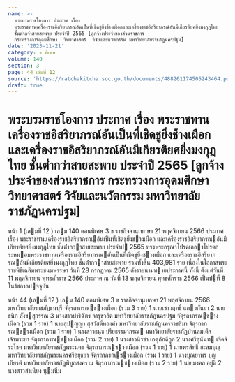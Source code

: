 ```yaml
---
name: >-
  พระบรมราชโองการ ประกาศ เรื่อง
  พระราชทานเครื่องราชอิสริยาภรณ์อันเป็นที่เชิดชูยิ่งช้างเผือกและเครื่องราชอิสริยาภรณ์อันมีเกียรติยศยิ่งมงกุฎไทย
  ชั้นต่ำกว่าสายสะพาย ประจำปี 2565 [ลูกจ้างประจำของส่วนราชการ
  กระทรวงการอุดมศึกษา  วิทยาศาสตร์  วิจัยและนวัตกรรม มหาวิทยาลัยราชภัฏนครปฐม]
date: '2023-11-21'
category: ข พิเศษ
volume: 140
section: 3
page: 44 เล่มที่ 12
source: 'https://ratchakitcha.soc.go.th/documents/488261174505243464.pdf'
draft: true
---
```


# พระบรมราชโองการ ประกาศ เรื่อง พระราชทานเครื่องราชอิสริยาภรณ์อันเป็นที่เชิดชูยิ่งช้างเผือกและเครื่องราชอิสริยาภรณ์อันมีเกียรติยศยิ่งมงกุฎไทย ชั้นต่ำกว่าสายสะพาย ประจำปี 2565 [ลูกจ้างประจำของส่วนราชการ กระทรวงการอุดมศึกษา  วิทยาศาสตร์  วิจัยและนวัตกรรม มหาวิทยาลัยราชภัฏนครปฐม]

หน้า 1 (เลมที่ 12 ) เลม 140 ตอนพิเศษ 3 ข ราชกิจจานุเบกษา 21 พฤศจิกายน 2566 ประกาศ เรื่อง พระราชทานเครื่องราชอิสริยาภรณอันเป็นที่เชิดชูยิ่งชางเผือก และเครื่องราชอิสริยาภรณอันมีเกียรติยศยิ่งมงกุฎไทย ชั้นต่ํากวาสายสะพาย ประจําป 2565 ทรงพระกรุณาโปรดเกลาโปรดกระหมอมพระราชทานเครื่องราชอิสริยาภรณอันเป็นที่เชิดชูยิ่งชางเผือก และเครื่องราชอิสริยาภรณอันมีเกียรติยศยิ่งมงกุฎไทย ชั้นต่ํากวาสายสะพาย รวมทั้งสิ้น 403,981 ราย เนื่องในโอกาสพระราชพิธีเฉลิมพระชนมพรรษา วันที่ 28 กรกฎาคม 2565 ดังรายนามทายประกาศนี้ ทั้งนี้ ตั้งแต่วันที่ 11 พฤศจิกายน พุทธศักราช 2566 ประกาศ ณ วันที่ 13 พฤศจิกายน พุทธศักราช 2566 เป็นปที่ 8 ในรัชกาลปจจุบัน

หน้า 44 (เลมที่ 12 ) เลม 140 ตอนพิเศษ 3 ข ราชกิจจานุเบกษา 21 พฤศจิกายน 2566 มหาวิทยาลัยราชภัฏธนบุรี จัตุรถาภรณชางเผือก (รวม 3 ราย) 1 นายเชาวฤทธิ์ แกวกันยา 2 นายธนิก สังขสุวรรณ 3 นางสาวปาริฉัตร จารุชวลิต มหาวิทยาลัยราชภัฏนครปฐม จัตุรถาภรณชางเผือก (รวม 1 ราย) 1 นายสุปญญา สุสวัสดิ์ทองคํา มหาวิทยาลัยราชภัฏนครราชสีมา จัตุรถาภรณชางเผือก (รวม 1 ราย) 1 นางสาวธนุช ปรียธรรมาภรณ มหาวิทยาลัยราชภัฏบ้านสมเด็จเจ้าพระยา จัตุรถาภรณชางเผือก (รวม 2 ราย) 1 นางสาวนิรชา เกตุภักดีกูล 2 นางศรีสุนันท เจิดจิระโชค มหาวิทยาลัยราชภัฏพระนคร จัตุรถาภรณชางเผือก (รวม 1 ราย) 1 นายพรสิทธิ์ ฮะสมบุญ มหาวิทยาลัยราชภัฏพระนครศรีอยุธยา จัตุรถาภรณชางเผือก (รวม 1 ราย) 1 นางบุณยาพร บุญเกียรติ มหาวิทยาลัยราชภัฏพิบูลสงคราม จัตุรถาภรณชางเผือก (รวม 2 ราย) 1 นายมงคล อยู่ดี 2 นางสาวสําเนียง นุมนิ่ม
